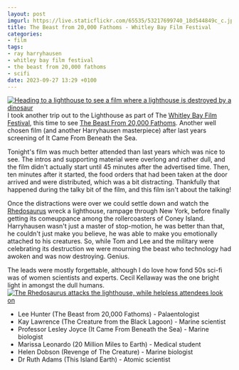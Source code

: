 ```yaml
---
layout: post
imgurl: https://live.staticflickr.com/65535/53217699740_18d544849c_c.jpg
title: The Beast from 20,000 Fathoms - Whitley Bay Film Festival
categories:
- film
tags:
- ray harryhausen
- whitley bay film festival
- the beast from 20,000 fathoms
- scifi
date: 2023-09-27 13:29 +0100
---
```

<a data-flickr-embed="true" href="https://www.flickr.com/photos/grange85/53217502308/in/album-72177720311364109/" title="Heading to a lighthouse to see a film where a lighthouse is destroyed by a dinosaur"><img src="https://live.staticflickr.com/65535/53217502308_757d493555_c.jpg" alt="Heading to a lighthouse to see a film where a lighthouse is destroyed by a dinosaur"/></a>
I took another trip out to the Lighthouse as part of The [Whitley Bay Film Festival](https://www.whitleybayfilmfestival.co.uk/), this time to see [The Beast From 20,000 Fathoms](https://en.wikipedia.org/wiki/The_Beast_from_20,000_Fathoms). Another well chosen film (and another Harryhausen masterpiece) after last years screening of It Came From Beneath the Sea.

Tonight's film was much better attended than last years which was nice to see. The intros and supporting material were overlong and rather dull, and the film didn't actually start until 45 minutes after the advertised time. Then, ten minutes after it started, the food orders that had been taken at the door arrived and were distributed, which was a bit distracting. Thankfully that happened during the talky bit of the film, and this film isn't about the talking!

Once the distractions were over we could settle down and watch the [Rhedosaurus](https://en.wikipedia.org/wiki/Rhedosaurus) wreck a lighthouse, rampage through New York, before finally getting its comeuppance among the rollercoasters of Coney Island. Harryhausen wasn't just a master of stop-motion, he was better than that, he couldn't just make you believe, he was able to make you emotionally attached to his creatures. So, while Tom and Lee and the military were celebrating its destruction we were mourning the beast who technology had awoken and was now destroying. Genius.

The leads were mostly forgettable, although I do love how fond 50s sci-fi was of women scientists and experts. Cecil Kellaway was the one bright light in amongst the dull humans.
<a data-flickr-embed="true" href="https://www.flickr.com/photos/grange85/53217699740/in/album-72177720311364109/" title="The Rhedosaurus attacks the lighthouse, while helpless attendees look on"><img src="https://live.staticflickr.com/65535/53217699740_18d544849c_c.jpg" alt="The Rhedosaurus attacks the lighthouse, while helpless attendees look on"/></a>

 - Lee Hunter (The Beast from 20,000 Fathoms) - Palaentologist
 - Kay Lawrence (The Creature from the Black Lagoon) - Marine scientist
 - Professor Lesley Joyce (It Came From Beneath the Sea) - Marine biologist
 - Marissa Leonardo (20 Million Miles to Earth) - Medical student
 - Helen Dobson (Revenge of The Creature) - Marine biologist
 - Dr Ruth Adams (This Island Earth) - Atomic scientist
